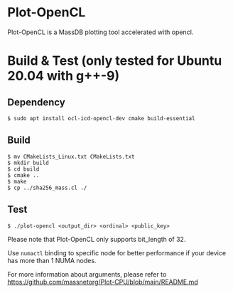 # Plot-OpenCL
Plot-OpenCL is a MassDB plotting tool accelerated with opencl.

# Build & Test (only tested for Ubuntu 20.04 with g++-9)

## Dependency
```
$ sudo apt install ocl-icd-opencl-dev cmake build-essential
```

## Build
```
$ mv CMakeLists_Linux.txt CMakeLists.txt
$ mkdir build
$ cd build
$ cmake ..
$ make
$ cp ../sha256_mass.cl ./
```

## Test
```
$ ./plot-opencl <output_dir> <ordinal> <public_key>
```
Please note that Plot-OpenCL only supports bit_length of 32.

Use `numactl` binding to specific node for better performance if your device has more than 1 NUMA nodes.

For more information about arguments, please refer to https://github.com/massnetorg/Plot-CPU/blob/main/README.md
